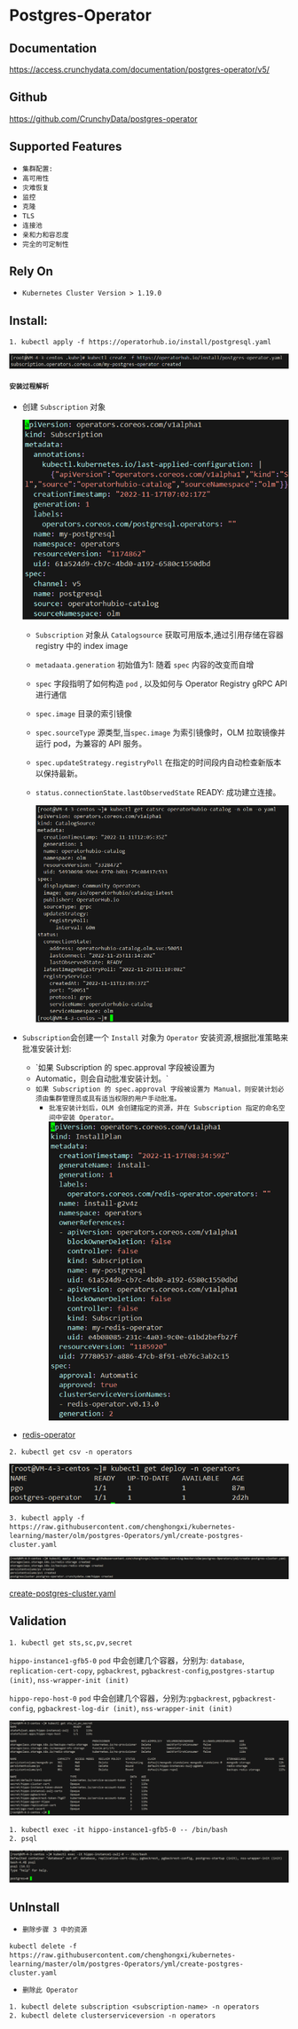 # Postgres-Operator

## Documentation
https://access.crunchydata.com/documentation/postgres-operator/v5/

## Github
https://github.com/CrunchyData/postgres-operator

## Supported Features
- `集群配置: `
- `高可用性`
- `灾难恢复`
- `监控`
- `克隆`
- `TLS`
- `连接池`
- `亲和力和容忍度`
- `完全的可定制性`

## Rely On
- `Kubernetes Cluster Version > 1.19.0`

## Install:

```shell
1. kubectl apply -f https://operatorhub.io/install/postgresql.yaml
```
![img](picture/postgres-Operator.png)

#### `安装过程解析`
- 创建 `Subscription` 对象

  ![img](picture/my-postgres.png)
    - `Subscription` 对象从 `Catalogsource` 获取可用版本,通过引用存储在容器 registry 中的 index image
    - `metadaata.generation` 初始值为1:  随着 `spec` 内容的改变而自增
    - `spec` 字段指明了如何构造 `pod` , 以及如何与 Operator Registry gRPC API 进行通信
    - `spec.image` 目录的索引镜像
  
    - `spec.sourceType` 源类型,当`spec.image` 为索引镜像时，OLM 拉取镜像并运行 pod，为兼容的 API 服务。
    - `spec.updateStrategy.registryPoll` 在指定的时间段内自动检查新版本以保持最新。
    - `status.connectionState.lastObservedState` READY: 成功建立连接。

      ![img](picture/catsrc.png)
- `Subscription`会创建一个 `Install` 对象为 `Operator` 安装资源,根据批准策略来批准安装计划:
    - `如果 Subscription 的 spec.approval 字段被设置为 
    - Automatic，则会自动批准安装计划。`
    - `如果 Subscription 的 spec.approval 字段被设置为 Manual，则安装计划必须由集群管理员或具有适当权限的用户手动批准。`
        - `批准安装计划后，OLM 会创建指定的资源，并在 Subscription 指定的命名空间中安装 Operator。`
        ![img](picture/ip-yaml.png)


- [redis-operator](https://github.com/chenghongxi/kubernetes-learning/blob/master/olm/redis-operators/README.md#%E5%AE%89%E8%A3%85%E8%BF%87%E7%A8%8B%E8%A7%A3%E6%9E%90)


```shell
2. kubectl get csv -n operators
```
![img](picture/operator.png)

```shell
3. kubectl apply -f https://raw.githubusercontent.com/chenghongxi/kubernetes-learning/master/olm/postgres-Operators/yml/create-postgres-cluster.yaml
```
![img](picture/create-postgres-cluster.png)

[create-postgres-cluster.yaml](https://raw.githubusercontent.com/chenghongxi/kubernetes-learning/master/olm/postgres-Operators/yml/create-postgres-cluster.yaml)




## Validation
```shell
1. kubectl get sts,sc,pv,secret
```
`hippo-instance1-gfb5-0` `pod` 中会创建几个容器，分别为:  `database`, `replication-cert-copy`, `pgbackrest`, `pgbackrest-config`,`postgres-startup (init)`, `nss-wrapper-init (init)`

`hippo-repo-host-0` `pod` 中会创建几个容器，分别为:`pgbackrest`, `pgbackrest-config`, `pgbackrest-log-dir (init)`, `nss-wrapper-init (init)`

![img](picture/validation.png)
```text
1. kubectl exec -it hippo-instance1-gfb5-0 -- /bin/bash
2. psql
```

![img](picture/validation2.png)

## UnInstall
- `删除步骤 3 中的资源`
```shell
kubectl delete -f https://raw.githubusercontent.com/chenghongxi/kubernetes-learning/master/olm/postgres-Operators/yml/create-postgres-cluster.yaml
```
- `删除此 Operator`
```shell
1. kubectl delete subscription <subscription-name> -n operators
2. kubectl delete clusterserviceversion -n operators
```







